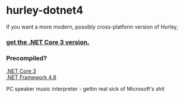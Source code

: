 # hurley-dotnet4

If you want a more modern, possibly cross-platform version of Hurley,
### [get the .NET Core 3 version.](https://github.com/videotoaster/hurley)

### Precompiled?
[.NET Core 3](https://github.com/videotoaster/hurley/releases)<br>
[.NET Framework 4.8](https://github.com/videotoaster/hurley-dotnet4/releases)

PC speaker music interpreter - gettin real sick of Microsoft's shit
